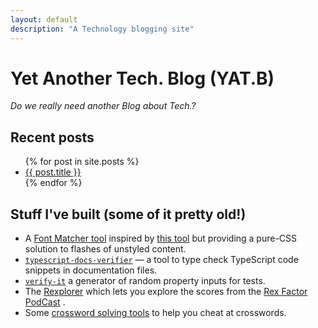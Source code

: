 ```yaml
---
layout: default
description: "A Technology blogging site"
---
```


# Yet Another Tech. Blog (YAT.B)

_Do we really need another Blog about Tech.?_

<section markdown="1">

## Recent posts

<ul>
  {% for post in site.posts %}
    <li>
      <a href="{{ site.baseurl }}{{ post.url }}">{{ post.title }}</a>
    </li>
  {% endfor %}
</ul>

</section>

<section markdown="1">

## Stuff I've built (some of it pretty old!)

- A [Font Matcher tool](https://paulbrimicombe.github.io/font-matcher/) inspired by [this tool](https://meowni.ca/font-style-matcher/) but providing a pure-CSS solution to flashes of unstyled content.
- [`typescript-docs-verifier`](https://www.npmjs.com/package/typescript-docs-verifier) — a tool to type check TypeScript code snippets in documentation files.
- [`verify-it`](https://www.npmjs.com/package/verify-it) a generator of random property inputs for tests.
- The [Rexplorer](https://paulbrimicombe.github.io/rexplorer/) which lets you explore the scores from the [Rex Factor PodCast](https://rexfactor.wordpress.com/) .
- Some [crossword solving tools](https://paulbrimicombe.github.io/crossword-tools/) to help you cheat at crosswords.

</section>
